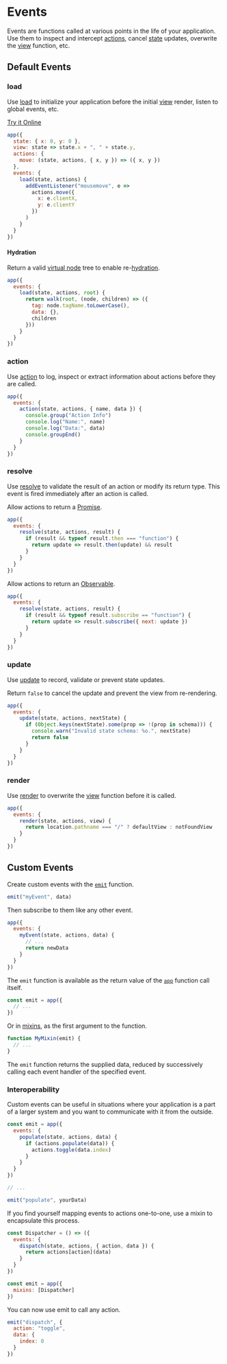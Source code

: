 # Events

Events are functions called at various points in the life of your application. Use them to inspect and intercept [actions](/docs/actions.md), cancel [state](/docs/state.md) updates, overwrite the [view](/docs/view.md) function, etc.

## Default Events

### load

Use [load](/docs/api.md#load) to initialize your application before the initial [view](/docs/view.md) render, listen to global events, etc.

[Try it Online](https://codepen.io/hyperapp/pen/Bpyraw?editors=0010)

```jsx
app({
  state: { x: 0, y: 0 },
  view: state => state.x + ", " + state.y,
  actions: {
    move: (state, actions, { x, y }) => ({ x, y })
  },
  events: {
    load(state, actions) {
      addEventListener("mousemove", e =>
        actions.move({
          x: e.clientX,
          y: e.clientY
        })
      )
    }
  }
})
```

#### Hydration

Return a valid [virtual node](/docs/vnodes.md) tree to enable re-[hydration](/docs/hydration.md).

```jsx
app({
  events: {
    load(state, actions, root) {
      return walk(root, (node, children) => ({
        tag: node.tagName.toLowerCase(),
        data: {},
        children
      }))
    }
  }
})
```

### action

Use [action](/docs/api.md#action) to log, inspect or extract information about actions before they are called.

```jsx
app({
  events: {
    action(state, actions, { name, data }) {
      console.group("Action Info")
      console.log("Name:", name)
      console.log("Data:", data)
      console.groupEnd()
    }
  }
})
```

### resolve

Use [resolve](/docs/api.md#resolve) to validate the result of an action or modify its return type. This event is fired immediately after an action is called.

Allow actions to return a [Promise](https://developer.mozilla.org/en-US/docs/Web/JavaScript/Reference/Global_Objects/Promise).

```jsx
app({
  events: {
    resolve(state, actions, result) {
      if (result && typeof result.then === "function") {
        return update => result.then(update) && result
      }
    }
  }
})
```

Allow actions to return an [Observable](https://github.com/tc39/proposal-observable).

```jsx
app({
  events: {
    resolve(state, actions, result) {
      if (result && typeof result.subscribe == "function") {
        return update => result.subscribe({ next: update })
      }
    }
  }
})
```

### update

Use [update](/docs/api.md#update_event) to record, validate or prevent state updates.

Return `false` to cancel the update and prevent the view from re-rendering.

```jsx
app({
  events: {
    update(state, actions, nextState) {
      if (Object.keys(nextState).some(prop => !(prop in schema))) {
        console.warn("Invalid state schema: %o.", nextState)
        return false
      }
    }
  }
})
```

### render

Use [render](/docs/api.md#render) to overwrite the [view](/docs/view.md) function before it is called.

```jsx
app({
  events: {
    render(state, actions, view) {
      return location.pathname === "/" ? defaultView : notFoundView
    }
  }
})
```

## Custom Events

Create custom events with the [`emit`](/docs/api.md#emit) function.

```jsx
emit("myEvent", data)
```

Then subscribe to them like any other event.

```jsx
app({
  events: {
    myEvent(state, actions, data) {
      // ...
      return newData
    }
  }
})
```

The `emit` function is available as the return value of the [`app`](/docs/api.md#app) function call itself.

```js
const emit = app({
  // ...
})
```

Or in [mixins](/docs/mixins.md), as the first argument to the function.

```js
function MyMixin(emit) {
  // ...
}
```

The `emit` function returns the supplied data, reduced by successively calling each event handler of the specified event.

### Interoperability

Custom events can be useful in situations where your application is a part of a larger system and you want to communicate with it from the outside.

```js
const emit = app({
  events: {
    populate(state, actions, data) {
      if (actions.populate(data)) {
        actions.toggle(data.index)
      }
    }
  }
})

// ...

emit("populate", yourData)
```

If you find yourself mapping events to actions one-to-one, use a mixin to encapsulate this process.

```jsx
const Dispatcher = () => ({
  events: {
    dispatch(state, actions, { action, data }) {
      return actions[action](data)
    }
  }
})

const emit = app({
  mixins: [Dispatcher]
})
```

You can now use emit to call any action.

```jsx
emit("dispatch", {
  action: "toggle",
  data: {
    index: 0
  }
})
```




